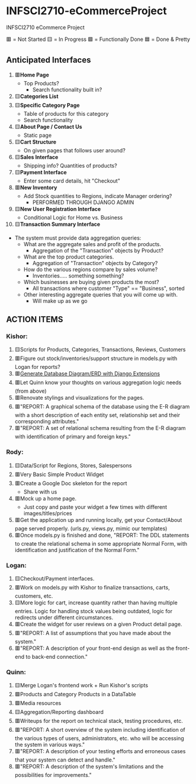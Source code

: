 # INFSCI2710-eCommerceProject
INFSCI2710 eCommerce Project

🟥 = Not Started
🟨 = In Progress
🟩 = Functionally Done
🟦 = Done & Pretty

## Anticipated Interfaces
1. :red_square:**Home Page**
   - Top Products?
     - Search functionality built in?
2. :yellow_square:**Categories List**
3. :yellow_square:**Specific Category Page**
   - Table of products for this category
   - Search functionality
4. :yellow_square:**About Page / Contact Us**
   - Static page
5. :yellow_square:**Cart Structure**
   - On given pages that follows user around?
6. :yellow_square:**Sales Interface**
   - Shipping info? Quantities of products?
7. :yellow_square:**Payment Interface**
   - Enter some card details, hit "Checkout"
8. :red_square:**New Inventory**
   - Add Stock quantities to Regions, indicate Manager ordering?
     - PERFORMED THROUGH DJANGO ADMIN
9. :yellow_square:**New User Registration Interface**
   - Conditional Logic for Home vs. Business
10. :yellow_square:**Transaction Summary Interface**
  - The system must provide data aggregation queries:
    - What are the aggregate sales and profit of the products.
      - Aggregation of the "Transaction" objects by Product?
    - What are the top product categories.
      - Aggregation of "Transaction" objects by Category?
    - How do the various regions compare by sales volume?
      - Inventories..... something something?
    - Which businesses are buying given products the most?
      - All transactions where customer "Type" == "Business", sorted
    - Other interesting aggregate queries that you will come up with.
      - Will make up as we go

## ACTION ITEMS
### Kishor:
1. :yellow_square:Scripts for Products, Categories, Transactions, Reviews, Customers
2. :red_square:Figure out stock/inventories/support structure in models.py with Logan for reports?
3. :red_square:[Generate Database Diagram/ERD with Django Extensions](https://www.linkedin.com/pulse/generate-database-diagramerd-django-extensions-automatically-srujan-s/)
4. :red_square:Let Quinn know your thoughts on various aggregation logic needs (from above)
5. :red_square:Renovate stylings and visualizations for the pages.
6. 🟥"REPORT: A graphical schema of the database using the E-R diagram with a short description of
each entity set, relationship set and their corresponding attributes."
7. 🟥"REPORT: A set of relational schema resulting from the E-R diagram with identification of primary
and foreign keys."

### Rody:
1. :yellow_square:Data/Script for Regions, Stores, Salespersons
2. :red_square:Very Basic Simple Product Widget
3. :red_square:Create a Google Doc skeleton for the report
   - Share with us
4. :red_square:Mock up a home page.
   - Just copy and paste your widget a few times with different images/titles/prices
5. 🟥Get the application up and running locally, get your Contact/About page served properly. (urls.py, views.py, mimic our templates)
6. 🟥Once models.py is finished and done, "REPORT: The DDL statements to create the relational schema in some appropriate Normal Form, with identification and justification of the Normal Form."

### Logan:
1. :yellow_square:Checkout/Payment interfaces.
2. :red_square:Work on models.py with Kishor to finalize transactions, carts, customers, etc.
3. :yellow_square:More logic for cart, increase quantity rather than having multiple entries. Logic for handling stock values being outdated, logic for redirects under different circumstances.
4. :red_square:Create the widget for user reviews on a given Product detail page.
5. :red_square:"REPORT: A list of assumptions that you have made about the system."
6. :red_square:"REPORT: A description of your front-end design as well as the front-end to back-end connection."

### Quinn:
1. :yellow_square:Merge Logan's frontend work + Run Kishor's scripts
2. :green_square:Products and Category Products in a DataTable
3. :green_square:Media resources
4. :yellow_square:Aggregation/Reporting dashboard
5. :red_square:Writeups for the report on technical stack, testing procedures, etc.
6. 🟥"REPORT: A short overview of the system including identification of the various types of users, administrators, etc. who will be accessing the system in various ways."
7. 🟥"REPORT: A description of your testing efforts and erroneous cases that your system can detect and handle."
8. 🟥"REPORT: A description of the system's limitations and the possibilities for improvements."
